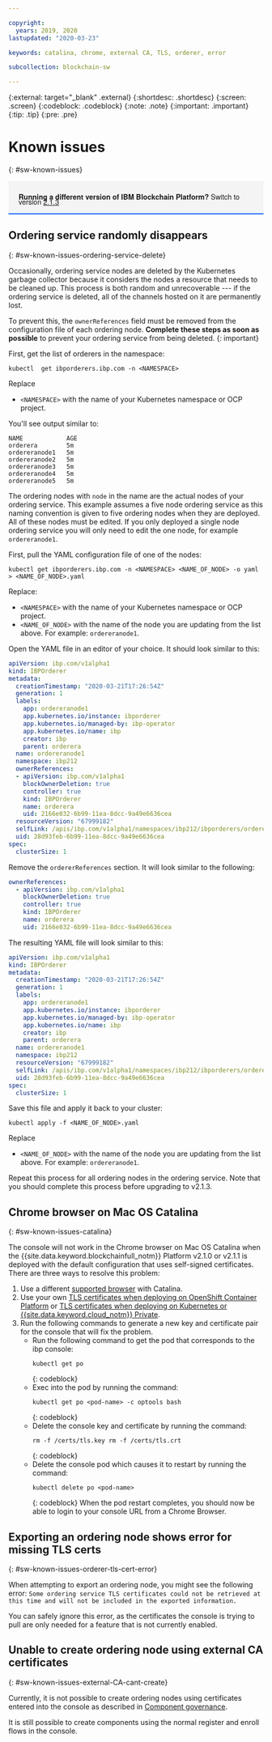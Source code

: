 ```yaml
---

copyright:
  years: 2019, 2020
lastupdated: "2020-03-23"

keywords: catalina, chrome, external CA, TLS, orderer, error

subcollection: blockchain-sw

---
```


{:external: target="_blank" .external}
{:shortdesc: .shortdesc}
{:screen: .screen}
{:codeblock: .codeblock}
{:note: .note}
{:important: .important}
{:tip: .tip}
{:pre: .pre}

# Known issues
{: #sw-known-issues}

<div style="background-color: #f4f4f4; padding-left: 20px; border-bottom: 2px solid #0f62fe; padding-top: 12px; padding-bottom: 4px; margin-bottom: 16px; font-family: 'IBM Plex Sans', 'Helvetica Neue', Arial, sans-serif;">
  <p style="line-height: 10px;">
    <strong>Running a different version of IBM Blockchain Platform?</strong> Switch to version
    <a href="https://test.cloud.ibm.com/docs/blockchain-sw-213?topic=blockchain-sw-213-sw-known-issues">2.1.3</a>
    </p>
</div>

## Ordering service randomly disappears
{: #sw-known-issues-ordering-service-delete}

Occasionally, ordering service nodes are deleted by the Kubernetes garbage collector because it considers the nodes a resource that needs to be cleaned up. This process is both random and unrecoverable --- if the ordering service is deleted, all of the channels hosted on it are permanently lost.

To prevent this, the `ownerReferences` field must be removed from the configuration file of each ordering node. **Complete these steps as soon as possible** to prevent your ordering service from being deleted.
{: important}

First, get the list of orderers in the namespace:

```
kubectl  get ibporderers.ibp.com -n <NAMESPACE>
```
Replace
- `<NAMESPACE>` with the name of your Kubernetes namespace or OCP project.

You'll see output similar to:

```
NAME            AGE
orderera        5m
ordereranode1   5m
ordereranode2   5m
ordereranode3   5m
ordereranode4   5m
ordereranode5   5m
```

The ordering nodes with `node` in the name are the actual nodes of your ordering service. This example assumes a five node ordering service as this naming convention is given to five ordering nodes when they are deployed. All of these nodes must be edited. If you only deployed a single node ordering service you will only need to edit the one node, for example `ordereranode1`.

First, pull the YAML configuration file of one of the nodes:

```
kubectl get ibporderers.ibp.com -n <NAMESPACE> <NAME_OF_NODE> -o yaml > <NAME_OF_NODE>.yaml
```
Replace:
- `<NAMESPACE>` with the name of your Kubernetes namespace or OCP project.
- `<NAME_OF_NODE>` with the name of the node you are updating from the list above. For example: `ordereranode1`.

Open the YAML file in an editor of your choice. It should look similar to this:

```yaml
apiVersion: ibp.com/v1alpha1
kind: IBPOrderer
metadata:
  creationTimestamp: "2020-03-21T17:26:54Z"
  generation: 1
  labels:
    app: ordereranode1
    app.kubernetes.io/instance: ibporderer
    app.kubernetes.io/managed-by: ibp-operator
    app.kubernetes.io/name: ibp
    creator: ibp
    parent: orderera
  name: ordereranode1
  namespace: ibp212
  ownerReferences:
  - apiVersion: ibp.com/v1alpha1
    blockOwnerDeletion: true
    controller: true
    kind: IBPOrderer
    name: orderera
    uid: 2166e032-6b99-11ea-8dcc-9a49e6636cea
  resourceVersion: "67999182"
  selfLink: /apis/ibp.com/v1alpha1/namespaces/ibp212/ibporderers/ordereranode1
  uid: 28d93feb-6b99-11ea-8dcc-9a49e6636cea
spec:
  clusterSize: 1
```

Remove the `ordererReferences` section. It will look similar to the following:

```yaml
ownerReferences:
  - apiVersion: ibp.com/v1alpha1
    blockOwnerDeletion: true
    controller: true
    kind: IBPOrderer
    name: orderera
    uid: 2166e032-6b99-11ea-8dcc-9a49e6636cea
```

The resulting YAML file will look similar to this:

```yaml
apiVersion: ibp.com/v1alpha1
kind: IBPOrderer
metadata:
  creationTimestamp: "2020-03-21T17:26:54Z"
  generation: 1
  labels:
    app: ordereranode1
    app.kubernetes.io/instance: ibporderer
    app.kubernetes.io/managed-by: ibp-operator
    app.kubernetes.io/name: ibp
    creator: ibp
    parent: orderera
  name: ordereranode1
  namespace: ibp212
  resourceVersion: "67999182"
  selfLink: /apis/ibp.com/v1alpha1/namespaces/ibp212/ibporderers/ordereranode1
  uid: 28d93feb-6b99-11ea-8dcc-9a49e6636cea
spec:
  clusterSize: 1
```

Save this file and apply it back to your cluster:

```
kubectl apply -f <NAME_OF_NODE>.yaml
```
Replace
- `<NAME_OF_NODE>` with the name of the node you are updating from the list above. For example: `ordereranode1`.

Repeat this process for all ordering nodes in the ordering service. Note that you should complete this process before upgrading to v2.1.3.

## Chrome browser on Mac OS Catalina
{: #sw-known-issues-catalina}

The console will not work in the Chrome browser on Mac OS Catalina when the {{site.data.keyword.blockchainfull_notm}} Platform v2.1.0 or v2.1.1 is deployed with the default configuration that uses self-signed certificates. There are three ways to resolve this problem:

1.  Use a different [supported browser](/docs/blockchain-sw?topic=blockchain-sw-deploy-ocp#deploy-ocp-browsers) with Catalina.
2. Use your own [TLS certificates when deploying on OpenShift Container Platform](/docs/blockchain-sw?topic=blockchain-sw-deploy-ocp#use-your-own-tls-certificates-optional-) or [TLS certificates when deploying on Kubernetes or {{site.data.keyword.cloud_notm}} Private](/docs/blockchain-sw?topic=blockchain-sw-deploy-k8#use-your-own-tls-certificates-optional-).
3. Run the following commands to generate a new key and certificate pair for the console that will fix the problem.
   - Run the following command to get the pod that corresponds to the ibp console:
      ```
      kubectl get po
      ```
      {: codeblock}
   - Exec into the pod by running the command:
      ```
      kubectl get po <pod-name> -c optools bash
      ```
      {: codeblock}
   - Delete the console key and certificate by running the command:
      ```
      rm -f /certs/tls.key rm -f /certs/tls.crt
      ```
      {: codeblock}
   - Delete the console pod which causes it to restart by running the command:
      ```
      kubectl delete po <pod-name>
      ```
      {: codeblock}
    When the pod restart completes, you should now be able to login to your console URL from a Chrome Browser.

## Exporting an ordering node shows error for missing TLS certs
{: #sw-known-issues-orderer-tls-cert-error}

When attempting to export an ordering node, you might see the following error: `Some ordering service TLS certificates could not be retrieved at this time and will not be included in the exported information.`

You can safely ignore this error, as the certificates the console is trying to pull are only needed for a feature that is not currently enabled.

## Unable to create ordering node using external CA certificates
{: #sw-known-issues-external-CA-cant-create}

Currently, it is not possible to create ordering nodes using certificates entered into the console as described in [Component governance](/docs/blockchain-sw?topic=blockchain-sw-ibp-console-govern-components#ibp-console-govern-third-party-ca).

It is still possible to create components using the normal register and enroll flows in the console.
